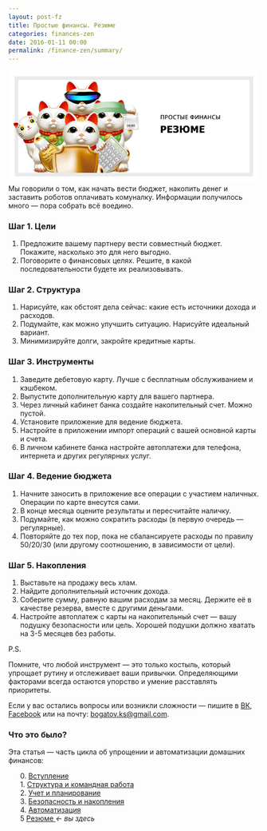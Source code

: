 ```yaml
---
layout: post-fz
title: Простые финансы. Резюме
categories: finances-zen
date: 2016-01-11 00:00
permalink: /finance-zen/summary/
---
```


![Простые финансы. Резюме](/images/posts/FZ-cover-all.png)
Мы говорили о том, как начать вести бюджет, накопить денег и заставить роботов оплачивать комуналку. Информации получилось много — пора собрать всё воедино.

### Шаг 1. Цели

1. Предложите вашему партнеру вести совместный бюджет. Покажите, насколько это для него выгодно.
2. Поговорите о финансовых целях. Решите, в какой последовательности будете их реализовывать.

### Шаг 2. Структура

1. Нарисуйте, как обстоят дела сейчас: какие есть источники дохода и расходов. 
3. Подумайте, как можно улучшить ситуацию. Нарисуйте идеальный вариант.
2. Минимизируйте долги, закройте кредитные карты. 

### Шаг 3. Инструменты

1. Заведите дебетовую карту. Лучше с бесплатным обслуживанием и кэшбеком.
2. Выпустите дополнительную карту для вашего партнера.
3. Через личный кабинет банка создайте накопительный счет. Можно пустой.
4. Установите приложение для ведение бюджета.
5. Настройте в приложении импорт операций с вашей основной карты и счета.
6. В личном кабинете банка настройте автоплатежи для телефона, интернета и других регулярных услуг.

### Шаг 4. Ведение бюджета

1. Начните заносить в приложение все операции с участием наличных. Операции по карте внесутся сами.
2. В конце месяца оцените результаты и пересчитайте наличку. 
3. Подумайте, как можно сократить расходы (в первую очередь — регулярные).
4. Повторяйте до тех пор, пока не сбалансируете расходы по правилу 50/20/30 (или другому соотношению, в зависимости от цели).

### Шаг 5. Накопления

1. Выставьте на продажу весь хлам.
2. Найдите дополнительный источник дохода.
3. Соберите сумму, равную вашим расходам за месяц. Держите её в качестве резерва, вместе с другими деньгами.
4. Настройте автоплатеж с карты на накопительный счет — вашу подушку безопасности или цель. Хорошей подушки должно хватать на 3-5 месяцев без работы.

<p>P.S.</p>

Помните, что любой инструмент — это только костыль, который упрощает рутину и отслеживает ваши привычки. Определяющими факторами всегда остаются упорство и умение расставлять приоритеты. 

Если у вас остались вопросы или возникли сложности  — пишите в <a href="https://vk.com/rainvention">ВК</a>, <a href="https://www.facebook.com/bogatov.ks">Facebook</a> или на&nbsp;почту: <a href="mailto:bogatov.ks@gmail.com"> bogatov.ks@gmail.com</a>.

<!--Содержание цикла-->
<div class="post p0 p-responsive wrap intro-fz">
<h3>Что это было?</h3>
<p>Эта статья — часть цикла об упрощении и автоматизации домашних финансов:</p>
<ol>
  0. <a href="/finance-zen/">Вступление</a><br>
  1. <a href="/finance-zen/structure/"> Структура и командная работа</a><br>
  2. <a href="/finance-zen/planning/">Учет и планирование</a><br>
  3. <a href="/finance-zen/safe/">Безопасность и накопления</a><br>
  4. <a href="/finance-zen/automatic/">Автоматизация</a><br>
  5 <a href="/finance-zen/summary/"> Резюме </a><i>← вы здесь</i><br>
</ol>
</div>